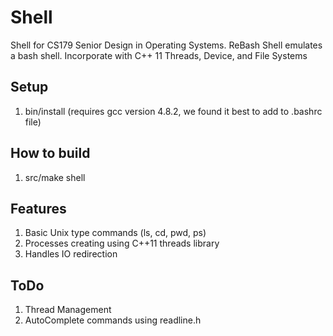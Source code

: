 Shell
===============
Shell for CS179 Senior Design in Operating Systems. ReBash
Shell emulates a bash shell. Incorporate with C++ 11 Threads, Device, and File Systems

Setup
---
1. bin/install (requires gcc version 4.8.2, we found it best to add to .bashrc
file)


How to build
---
1. src/make shell

Features
---
1. Basic Unix type commands (ls, cd, pwd, ps)
2. Processes creating using C++11 threads library
3. Handles IO redirection


ToDo
---
1. Thread Management
2. AutoComplete commands using readline.h
